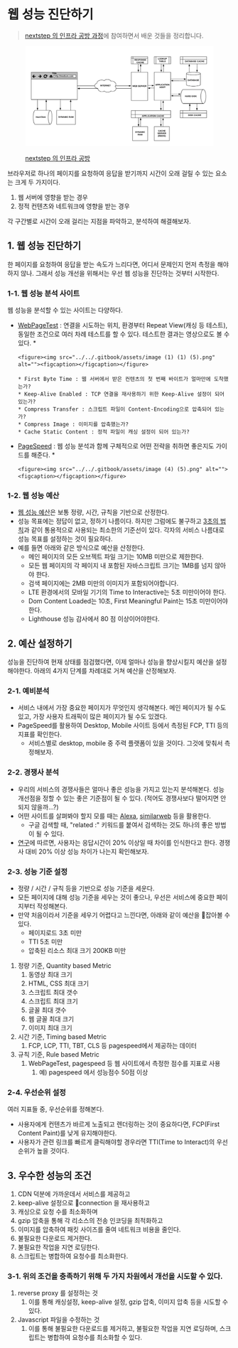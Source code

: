 # 웹 성능 진단하기

> [nextstep 의 인프라 공방 과정](https://edu.nextstep.camp/c/VI4PhjPA)에 참여하면서 배운 것들을 정리합니다.&#x20;

<figure><img src="../../.gitbook/assets/image (8) (3).png" alt=""><figcaption><p><a href="https://edu.nextstep.camp/c/VI4PhjPA">nextstep 의 인프라 공방</a></p></figcaption></figure>

브라우저로 하나의 페이지를 요청하여 응답을 받기까지 시간이 오래 걸릴 수 있는 요소는 크게 두 가지이다.&#x20;

1. 웹 서버에 영향을 받는 경우&#x20;
2. 정적 컨텐츠와 네트워크에 영향을 받는 경우&#x20;

각 구간별로 시간이 오래 걸리는 지점을 파악하고, 분석하여 해결해보자.&#x20;



## 1. 웹 성능 진단하기&#x20;

한 페이지를 요청하여 응답을 받는 속도가 느리다면, 어디서 문제인지 먼저 측정을 해야하지 않나. 그래서 성능 개선을 위해서는 우선 웹 성능을 진단하는 것부터 시작한다.&#x20;

### 1-1. 웹 성능 분석 사이트&#x20;

웹 성능을 분석할 수 있는 사이트는 다양하다.&#x20;

* [WebPageTest](https://www.webpagetest.org/) : 연결을 시도하는 위치, 환경부터 Repeat View(캐싱 등 테스트), 동일한 조건으로 여러 차례 테스트를 할 수 있다. 테스트한 결과는 영상으로도 볼 수 있다.&#x20;
  *

      <figure><img src="../../.gitbook/assets/image (1) (1) (5).png" alt=""><figcaption></figcaption></figure>

      * First Byte Time : 웹 서버에서 받은 컨텐츠의 첫 번째 바이트가 얼마만에 도착했는가?
      * Keep-Alive Enabled : TCP 연결을 재사용하기 위한 Keep-Alive 설정이 되어 있는가?
      * Compress Transfer : 스크립트 파일이 Content-Encoding으로 압축되어 있는가?
      * Compress Image : 이미지를 압축했는가?
      * Cache Static Content : 정적 파일이 캐싱 설정이 되어 있는가?
* [PageSpeed](https://developers.google.com/speed/pagespeed/insights/) : 웹 성능 분석과 함께 구체적으로 어떤 전략을 취하면 좋은지도 가이드를 해준다.&#x20;
  *

      <figure><img src="../../.gitbook/assets/image (4) (5).png" alt=""><figcaption></figcaption></figure>

### 1-2. 웹 성능 예산&#x20;

* [웹 성능 예산](https://addyosmani.com/blog/performance-budgets/)은 보통 정량, 시간, 규칙을 기반으로 산정한다.&#x20;
* 성능 목표에는 정답이 없고, 정하기 나름이다. 하지만 그럼에도 불구하고 [3초의 법칙](https://www.thinkwithgoogle.com/intl/en-ca/marketing-strategies/app-and-mobile/mobile-page-speed-new-industry-benchmarks/)과 같이 통용적으로 사용되는 최소한의 기준선이 있다. 각자의 서비스 나름대로 성능 목표를 설정하는 것이 필요하다.&#x20;
* 예를 들면 아래와 같은 방식으로 예산을 산정한다.&#x20;
  * 메인 페이지의 모든 오브젝트 파일 크기는 10MB 미만으로 제한한다.
  * 모든 웹 페이지의 각 페이지 내 포함된 자바스크립트 크기는 1MB를 넘지 않아야 한다.
  * 검색 페이지에는 2MB 미만의 이미지가 포함되어야합니다.
  * LTE 환경에서의 모바일 기기의 Time to Interactive는 5초 미만이어야 한다.
  * Dom Content Loaded는 10초, First Meaningful Paint는 15초 미만이어야 한다.
  * Lighthouse 성능 감사에서 80 점 이상이어야한다.



## 2. 예산 설정하기&#x20;

성능을 진단하여 현재 상태를 점검했다면, 이제 얼마나 성능을 향상시킬지 예산을 설정해야한다. 아래의 4가지 단계를 차례대로 거쳐 예산을 산정해보자.&#x20;

### 2-1. 예비분석

* 서비스 내에서 가장 중요한 페이지가 무엇인지 생각해본다. 메인 페이지가 될 수도 있고, 가장 사용자 트래픽이 많은 페이지가 될 수도 있겠다.&#x20;
* PageSpeed를 활용하여 Desktop, Mobile 사이트 등에서 측정된 FCP, TTI 등의 지표를 확인한다.&#x20;
  * 서비스별로 desktop, mobile 중 주력 플랫폼이 있을 것이다. 그것에 맞춰서 측정해보자.&#x20;

### 2-2. 경쟁사 분석&#x20;

* 우리의 서비스의 경쟁사들은 얼마나 좋은 성능을 가지고 있는지 분석해본다. 성능 개선점을 정할 수 있는 좋은 기준점이 될 수 있다. (적어도 경쟁사보다 떨어지면 안되지 않을까...?)&#x20;
* 어떤 사이트를 살펴봐야 할지 모를 때는 [Alexa](https://www.alexa.com/), [similarweb](https://www.similarweb.com/) 등을 활용한다.&#x20;
  * 구글 검색할 때, "related :" 키워드를 붙여서 검색하는 것도 하나의 좋은 방법이 될 수 있다.&#x20;
* [연구](https://www.smashingmagazine.com/2015/09/why-performance-matters-the-perception-of-time/#the-need-for-performance-optimization-the-20-rule)에 따르면, 사용자는 응답시간이 20% 이상일 때 차이를 인식한다고 한다. 경쟁사 대비 20% 이상 성능 차이가 나는지 확인해보자.&#x20;

### 2-3. 성능 기준 설정

* 정량 / 시간 / 규칙 등을 기반으로 성능 기준을 세운다.&#x20;
* 모든 페이지에 대해 성능 기준을 세우는 것이 좋으나, 우선은 서비스에 중요한 페이지부터 작성해본다.&#x20;
* 만약 처음이라서 기준을 세우기 어렵다고 느낀다면, 아래와 같이 예산을 잡아볼 수 있다.&#x20;
  * 페이지로드 3초 미만
  * TTI 5초 미만
  * 압축된 리소스 최대 크기 200KB 미만



1. 정량 기준, Quantity based Metric&#x20;
   1. 동영상 최대 크기
   2. HTML, CSS 최대 크기
   3. 스크립트 최대 갯수
   4. 스크립트 최대 크기
   5. 글꼴 최대 갯수
   6. 웹 글꼴 최대 크기
   7. 이미지 최대 크기
2. 시간 기준, Timing based Metric&#x20;
   1. FCP, LCP, TTI, TBT, CLS 등 pagespeed에서 제공하는 데이터
3. 규칙 기준, Rule based Metric&#x20;
   1. WebPageTest, pagespeed 등 웹 사이트에서 측정한 점수를 지표로 사용
      1. 예) pagespeed 에서 성능점수 50점 이상&#x20;

### 2-4. 우선순위 설정

여러 지표들 중, 우선순위를 정해본다.&#x20;

* 사용자에게 컨텐츠가 바르게 노출되고 렌더링하는 것이 중요하다면, FCP(First Content Paint)를 낮게 유지해야한다.&#x20;
* 사용자가 관련 링크를 빠르게 클릭해야할 경우라면 TTI(Time to Interact)의 우선순위가 높을 것이다.&#x20;



## 3. 우수한 성능의 조건&#x20;

1. CDN 덕분에 가까운데서 서비스를 제공하고&#x20;
2. keep-alive 설정으로 connection 을 재사용하고&#x20;
3. 캐싱으로 요청 수를 최소화하며&#x20;
4. gzip 압축을 통해 각 리소스의 전송 인코딩을 최적화하고&#x20;
5. 이미지를 압축하여 패킷 사이즈를 줄여 네트워크 비용을 줄인다.&#x20;
6. 불필요한 다운로드 제거한다.&#x20;
7. 불필요한 작업을 지연 로딩한다.&#x20;
8. 스크립트는 병합하여 요청수를 최소화한다.&#x20;



### 3-1. 위의 조건을 충족하기 위해 두 가지 차원에서 개선을 시도할 수 있다.&#x20;

1. reverse proxy 를 설정하는 것&#x20;
   1. 이를 통해 캐싱설정, keep-alive 설정, gzip 압축, 이미지 압축 등을 시도할 수 있다.&#x20;
2. Javascript 파일을 수정하는 것&#x20;
   1. 이를 통해 불필요한 다운로드를 제거하고, 불필요한 작업을 지연 로딩하며, 스크립트는 병합하여 요청수를 최소화할 수 있다.&#x20;
